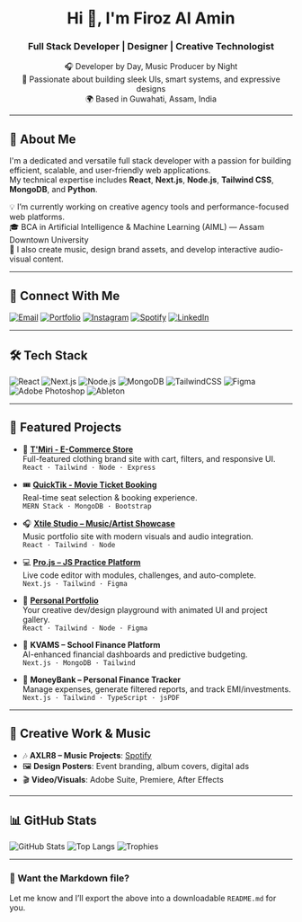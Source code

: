 <h1 align="center">Hi 👋, I'm Firoz Al Amin</h1>
<h3 align="center">Full Stack Developer | Designer | Creative Technologist</h3>

<p align="center">
  🎧 Developer by Day, Music Producer by Night  
  <br />
  🎨 Passionate about building sleek UIs, smart systems, and expressive designs  
  <br />
  🌍 Based in Guwahati, Assam, India
</p>

---

## 🧠 About Me

I'm a dedicated and versatile full stack developer with a passion for building efficient, scalable, and user-friendly web applications.  
My technical expertise includes **React**, **Next.js**, **Node.js**, **Tailwind CSS**, **MongoDB**, and **Python**.

💡 I’m currently working on creative agency tools and performance-focused web platforms.  
🎓 BCA in Artificial Intelligence & Machine Learning (AIML) — Assam Downtown University  
📢 I also create music, design brand assets, and develop interactive audio-visual content.

---

## 🔗 Connect With Me

[![Email](https://img.shields.io/badge/Email-firoz@xtilestudio.com-blue)](mailto:firoz@xtilestudio.com)
[![Portfolio](https://img.shields.io/badge/Portfolio-imfro.vercel.app-black)](https://imfro.vercel.app)
[![Instagram](https://img.shields.io/badge/Instagram-AXLR8-red?logo=instagram)](https://instagram.com/sexyaxey)
[![Spotify](https://img.shields.io/badge/Spotify-AXLR8-green?logo=spotify)](https://open.spotify.com/artist/1PYXRYzhdzuunoa3plSsWJ)
[![LinkedIn](https://img.shields.io/badge/LinkedIn-FirozAlAmin-0A66C2?logo=linkedin&logoColor=white)](https://www.linkedin.com/in/firozalamin/)

---

## 🛠️ Tech Stack

![React](https://img.shields.io/badge/React-20232A?style=flat&logo=react)
![Next.js](https://img.shields.io/badge/Next.js-000000?style=flat&logo=nextdotjs)
![Node.js](https://img.shields.io/badge/Node.js-339933?style=flat&logo=node.js)
![MongoDB](https://img.shields.io/badge/MongoDB-4EA94B?style=flat&logo=mongodb)
![TailwindCSS](https://img.shields.io/badge/Tailwind_CSS-38B2AC?style=flat&logo=tailwind-css)
![Figma](https://img.shields.io/badge/Figma-F24E1E?style=flat&logo=figma)
![Adobe Photoshop](https://img.shields.io/badge/Photoshop-31A8FF?style=flat&logo=adobe-photoshop)
![Ableton](https://img.shields.io/badge/Ableton-000000?style=flat&logo=ableton)

---

## 🚀 Featured Projects

- 🎽 [**T'Miri - E-Commerce Store**](https://tmiri.vercel.app)  
  Full-featured clothing brand site with cart, filters, and responsive UI.  
  `React · Tailwind · Node · Express`

- 🎟️ [**QuickTik - Movie Ticket Booking**](https://quicktik.vercel.app/home)  
  Real-time seat selection & booking experience.  
  `MERN Stack · MongoDB · Bootstrap`

- 🎧 [**Xtile Studio – Music/Artist Showcase**](https://xtilestudio.com/)  
  Music portfolio site with modern visuals and audio integration.  
  `React · Tailwind · Node`

- 💻 [**Pro.js – JS Practice Platform**](https://projs-five.vercel.app/)  
  Live code editor with modules, challenges, and auto-complete.  
  `Next.js · Tailwind · Figma`

- 💼 [**Personal Portfolio**](https://imfro.vercel.app)  
  Your creative dev/design playground with animated UI and project gallery.  
  `React · Tailwind · Node · Figma`

- 🏫 **KVAMS – School Finance Platform**  
  AI-enhanced financial dashboards and predictive budgeting.  
  `Next.js · MongoDB · Tailwind`

- 💸 **MoneyBank – Personal Finance Tracker**  
  Manage expenses, generate filtered reports, and track EMI/investments.  
  `Next.js · Tailwind · TypeScript · jsPDF`

---

## 🎨 Creative Work & Music

- 🎶 **AXLR8 – Music Projects**: [Spotify](https://open.spotify.com/artist/1PYXRYzhdzuunoa3plSsWJ)
- 🖼️ **Design Posters**: Event branding, album covers, digital ads
- 🎬 **Video/Visuals**: Adobe Suite, Premiere, After Effects

---

## 📊 GitHub Stats

![GitHub Stats](https://github-readme-stats.vercel.app/api?username=imfro&show_icons=true&theme=radical)
![Top Langs](https://github-readme-stats.vercel.app/api/top-langs/?username=imfro&layout=compact&theme=radical)
![Trophies](https://github-profile-trophy.vercel.app/?username=imfro&theme=radical)

---

### 💬 Want the Markdown file?

Let me know and I’ll export the above into a downloadable `README.md` for you.
